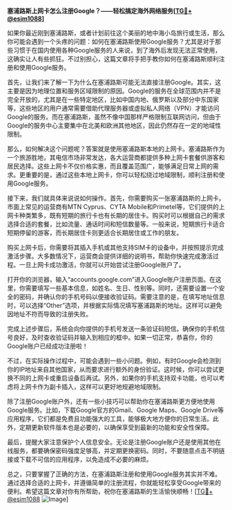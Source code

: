 **塞浦路斯上网卡怎么注册Google？——轻松搞定海外网络服务[[TG💪+ @esim1088](https://t.me/s/esim1088)]**

如果你最近刚到塞浦路斯，或者计划前往这个美丽的地中海小岛旅行或生活，那么你可能会遇到一个头疼的问题：如何在塞浦路斯使用Google服务？尤其是对于那些习惯于在国内使用各种Google服务的人来说，到了海外后发现无法正常使用，这确实让人有些抓狂。不过别担心，这篇文章将手把手教你如何在塞浦路斯顺利注册和使用Google服务。

首先，让我们来了解一下为什么在塞浦路斯可能无法直接注册Google。其实，这主要是因为地理位置和服务区域限制的原因。Google的服务在全球范围内并不是完全开放的，尤其是在一些特定地区，比如中国内地、俄罗斯以及部分中东国家等，这些地区的用户通常需要借助代理服务器或虚拟私人网络（VPN）才能访问Google的服务。而在塞浦路斯，虽然不像中国那样严格限制互联网访问，但由于Google的服务中心主要集中在北美和欧洲其他地区，因此仍然存在一定的地域性限制。

那么，如何解决这个问题呢？答案就是使用塞浦路斯本地的上网卡。塞浦路斯作为一个旅游胜地，其电信市场非常发达，各大运营商都提供多种上网卡套餐供游客和居民选择。这些上网卡不仅价格实惠，而且覆盖范围广，能够满足日常上网的需求。更重要的是，通过这些本地上网卡，你可以轻松绕过地域限制，顺利注册和使用Google服务。

接下来，我们就具体来说说如何操作。首先，你需要购买一张塞浦路斯的上网卡。市面上常见的运营商有MTN Cyprus、CYTA Mobile和Primetel等，它们提供的上网卡种类繁多，既有短期的旅行卡也有长期的居住卡。购买时可以根据自己的需求选择合适的套餐，比如流量、通话时间和短信数量等。一般来说，短期旅行卡适合短期停留的游客，而长期居住卡则更适合长期居住或工作的朋友。

购买上网卡后，你需要将其插入手机或其他支持SIM卡的设备中，并按照提示完成激活步骤。大多数情况下，运营商会提供详细的说明书，帮助你快速完成激活过程。一旦上网卡成功激活，你就可以开始尝试注册Google账户了。

打开你的浏览器，输入“accounts.google.com”进入Google账户注册页面。在这里，你需要填写一些基本信息，如姓名、生日、性别等。同时，还需要设置一个安全的密码，并确认你的手机号码以便接收验证码。需要注意的是，在填写地址信息时，可以选择“Other”选项，并根据实际情况填写塞浦路斯的地址。这样可以避免因地址不符而导致的注册失败。

完成上述步骤后，系统会向你提供的手机号发送一条验证码短信。确保你的手机信号良好，及时查收验证码并输入到相应的框中。如果一切正常，恭喜你，你的Google账户已经成功注册啦！

不过，在实际操作过程中，可能会遇到一些小问题。例如，有时Google会检测到你的IP地址来自其他国家，从而要求进行额外的身份验证。这时候，你可以尝试更换不同的上网卡或重启设备后再试。另外，如果你的手机支持双卡功能，也可以考虑将上网卡作为副卡插入，这样可以更好地规避地域限制。

除了注册Google账户外，还有一些小技巧可以帮助你在塞浦路斯更方便地使用Google服务。比如，下载Google官方的Gmail、Google Maps、Google Drive等应用程序，它们都是免费且功能强大的工具，能够极大地方便你的日常生活。此外，定期更新软件版本也是必要的，以确保享受到最新的功能和安全性保障。

最后，提醒大家注意保护个人信息安全。无论是注册Google账户还是使用其他在线服务，都要确保密码强度足够高，并定期更换密码。同时，不要随意点击不明链接或下载不可信的应用程序，以免造成不必要的麻烦。

总之，只要掌握了正确的方法，在塞浦路斯注册和使用Google服务其实并不难。通过选择合适的上网卡，并遵循简单的注册流程，你就能轻松享受Google带来的便利。希望这篇文章对你有所帮助，祝你在塞浦路斯的生活愉快顺畅！[[TG💪+ @esim1088](https://t.me/s/esim1088) ![Image](https://i.postimg.cc/4NQfJmqS/Snipaste-2025-05-13-00-14-12.png)]